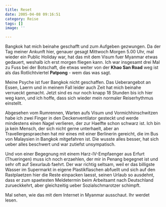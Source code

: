 ```yaml
---
title: Reset
date: 2005-04-08 09:16:51
category: Reise
tags: []
image: ''

---
```


Bangkok hat mich beinahe geschafft und zum Aufgeben gezwungen. Da der Tag meiner Ankunft hier, genauer gesagt Mittwoch Morgen 5.00 Uhr, mal wieder ein Public Holiday war, hat das mit dem Visum fuer Myanmar etwas gedauert, weshalb ich erst morgen fliegen kann. Ich war insgesamt drei Mal zu Fuss bei der Botschaft, die etwas weiter von der **Khao San Road** weg ist als das Rotlichtviertel **Patpong** - wem das was sagt.

Meine Psyche ist fuer Bangkok nicht geschaffen. Das Ueberangebot an Essen, Laerm und in meinem Fall leider auch Zeit hat mich beinahe verrueckt gemacht. Jetzt sind es nur noch knapp 18 Stunden bis ich hier weg kann, und ich hoffe, dass sich wieder mein normaler Reiserhythmus einstellt.

Abgesehen vom Rumrennen, Warten aufs Visum und Vormichhinschwitzen habe ich zwei Finger in den Deckenventilator gesteckt und werde mindestens einen Nagel verlieren, der zur Haelfte schon schwarz ist. Ich bin ja kein Mensch, der sich nicht gerne unterhaelt, aber an Travellergespraechen hat mir eines mit einer Berlinerin gereicht, die im Bus von Malaysien in Bangkok mitgefahren ist. Die wusste alles besser, hat sich ueber alles beschwert und war zutiefst unsympatisch.

Und von einer Begegnung mit einem Harz-IV-Empfaenger aus Erfurt (Thueringen) muss ich noch erzaehlen, der mir in Penang begegnet ist und sehr oft auf Sexurlaub faehrt. Der war richtig seltsam, weil er das billigste Wasser im Supermarkt in eigene Plastikflaschen abfuellt und sich auf den Rastplaetzen hier die Reste einpacken laesst, seinen Urlaub so ausdehnt, dass er zum spaetesten Meldetermin beim Arbeitsamt nach Deutschland zurueckkehrt, aber gleichzeitig ueber Sozialschmarotzer schimpft.

Mal sehen, wie das mit dem Internet in Myanmar ausschaut. Ihr werdet lesen.
